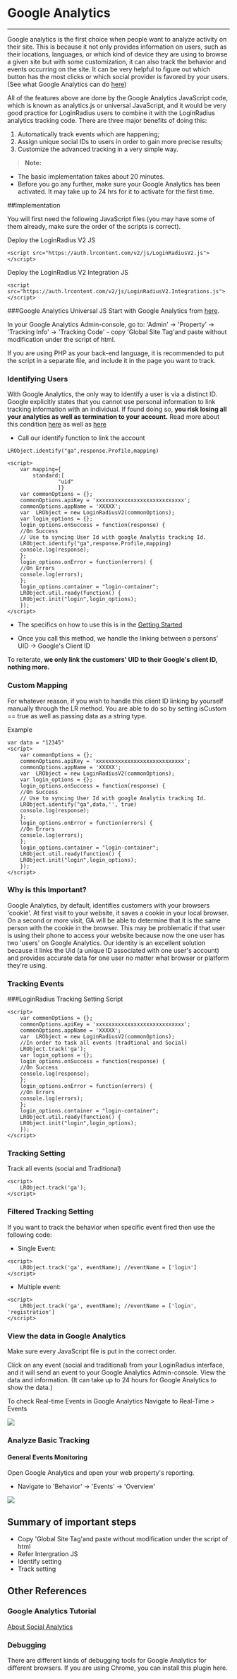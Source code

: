 # Google Analytics

---

Google analytics is the first choice when people want to analyze activity on their site. This is because it not only provides information on users, such as their locations, languages, or which kind of device they are using to browse a given site but with some customization, it can also track the behavior and events occurring on the site. It can be very helpful to figure out which button has the most clicks or which social provider is favored by your users. (See what Google Analytics can do [here](https://www.google.com/analytics))

All of the features above are done by the Google Analytics JavaScript code, which is known as analytics.js or universal JavaScript, and it would be very good practice for LoginRadius users to combine it with the LoginRadius analytics tracking code. There are three major benefits of doing this:
1. Automatically track events which are happening; 
2. Assign unique social IDs to users in order to gain more precise results; 
3. Customize the advanced tracking in a very simple way.

>**Note:** 
- The basic implementation takes about 20 minutes.
- Before you go any further, make sure your Google Analytics has been activated. It may take up to 24 hrs for it to activate for the first time.

##Implementation

You will first need the following JavaScript files (you may have some of them already, make sure the order of the scripts is correct).

Deploy the LoginRadius V2 JS

```
<script src="https://auth.lrcontent.com/v2/js/LoginRadiusV2.js"></script>
```

Deploy the LoginRadius V2 Integration JS

```
<script src="https://auth.lrcontent.com/v2/js/LoginRadiusV2.Integrations.js"></script>
```

###Google Analytics Universal JS
Start with Google Analytics from [here](http://www.google.com/analytics).

In your Google Analytics Admin-console, go to: 'Admin' -> 'Property' -> 'Tracking Info' -> 'Tracking Code' - copy 'Global Site Tag'and paste without modification under the script of html.

If you are using PHP as your back-end language, it is recommended to put the script in a separate file, and include it in the page you want to track.

### Identifying Users

With Google Analytics, the only way to identify a user is via a distinct ID. Google explicitly states that you cannot use personal information to link tracking information with an individual. If found doing so, **you risk losing all your analytics as well as termination to your account.**
Read more about this condition [here](https://support.google.com/analytics/answer/2795983?hl=en) as well as [here](https://www.google.com/analytics/terms/us.html)

- Call our identify function to link the account

`LRObject.identify("ga",response.Profile,mapping)`

```
<script>
    var mapping={
        standard:[
                "uid"
                ]}
    var commonOptions = {};
    commonOptions.apiKey = 'xxxxxxxxxxxxxxxxxxxxxxxxxxxx';
    commonOptions.appName = 'XXXXX';
    var  LRObject = new LoginRadiusV2(commonOptions);
    var login_options = {};
    login_options.onSuccess = function(response) {
    //On Success
    // Use to syncing User Id with google Analytis tracking Id.
    LRObject.identify("ga",response.Profile,mapping)
    console.log(response);
    };
    login_options.onError = function(errors) {
    //On Errors
    console.log(errors);
    };
    login_options.container = "login-container";
    LRObject.util.ready(function() {
    LRObject.init("login",login_options);
    });
</script>
```

- The specifics on how to use this is in the [Getting Started](https://www.loginradius.com/legacy/docs/api/v2/integrations/getting-started)

- Once you call this method, we handle the linking between a persons' UID -> Google's Client ID

To reiterate, **we only link the customers' UID to their Google's client ID, nothing more.**

### Custom Mapping

For whatever reason, if you wish to handle this client ID linking by yourself manually through the LR method. You are able to do so by setting isCustom == true as well as passing data as a string type.

Example

```
var data = "12345"
<script>
    var commonOptions = {};
    commonOptions.apiKey = 'xxxxxxxxxxxxxxxxxxxxxxxxxxxx';
    commonOptions.appName = 'XXXXX';
    var  LRObject = new LoginRadiusV2(commonOptions);
    var login_options = {};
    login_options.onSuccess = function(response) {
    //On Success
    // Use to syncing User Id with google Analytis tracking Id.
    LRObject.identify("ga",data,'', true)
    console.log(response);
    };
    login_options.onError = function(errors) {
    //On Errors
    console.log(errors);
    };
    login_options.container = "login-container";
    LRObject.util.ready(function() {
    LRObject.init("login",login_options);
    });
</script>

```

### Why is this Important?

Google Analytics, by default, identifies customers with your browsers 'cookie'. At first visit to your website, it saves a cookie in your local browser. On a second or more visit, GA will be able to determine that it is the same person with the cookie in the browser. This may be problematic if that user is using their phone to access your website because now the one user has two 'users' on Google Analytics. Our identity is an excellent solution because it links the Uid (a unique ID associated with one user's account) and provides accurate data for one user no matter what browser or platform they're using.

### Tracking Events

###LoginRadius Tracking Setting Script

```
<script>
    var commonOptions = {};
    commonOptions.apiKey = 'xxxxxxxxxxxxxxxxxxxxxxxxxxxx';
    commonOptions.appName = 'XXXXX';
    var  LRObject = new LoginRadiusV2(commonOptions);
    //In order to task all events (tradtional and Social)
    LRObject.track('ga');
    var login_options = {};
    login_options.onSuccess = function(response) {
    //On Success
    console.log(response);
    };
    login_options.onError = function(errors) {
    //On Errors
    console.log(errors);
    };
    login_options.container = "login-container";
    LRObject.util.ready(function() {
    LRObject.init("login",login_options);
    });
</script>
```

### Tracking Setting

Track all events (social and Traditional)

```
<script>
    LRObject.track('ga');
</script>
```

### Filtered Tracking Setting

If you want to track the behavior when specific event fired then use the following code:

- Single Event:

```
<script>
    LRObject.track('ga', eventName); //eventName = ['login']
</script>
```

- Multiple event:

```
<script>
    LRObject.track('ga', eventName); //eventName = ['login', 'registration']
</script>
```

### View the data in Google Analytics

Make sure every JavaScript file is put in the correct order.

Click on any event (social and traditional) from your LoginRadius interface, and it will send an event to your Google Analytics Admin-console.
View the data and information.
(It can take up to 24 hours for Google Analytics to show the data.)

To check Real-time Events in Google Analytics
Navigate to Real-Time > Events

![](https://apidocs.lrcontent.com/images/g1_262275eb68745a33432.98859914.png "")

### Analyze Basic Tracking

#### General Events Monitoring

Open Google Analytics and open your web property's reporting.

- Navigate to 'Behavior' -> 'Events' -> 'Overview'

![](https://apidocs.lrcontent.com/images/g2_312445eb6876d148067.69216555.png "")

## Summary of important steps

- Copy 'Global Site Tag'and paste without modification under the script of html
- Refer Intergration JS
- Identify setting
- Track setting

## Other References

### Google Analytics Tutorial

[About Social Analytics](https://support.google.com/analytics/answer/1683971?hl=en)

### Debugging

There are different kinds of debugging tools for Google Analytics for different browsers. If you are using Chrome, you can install this plugin here.
